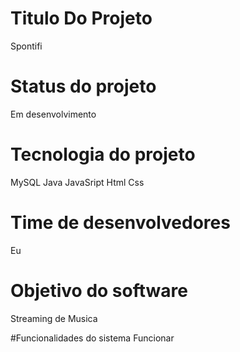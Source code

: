 # Titulo Do Projeto
Spontifi

# Status do projeto
Em desenvolvimento

# Tecnologia do projeto
MySQL
Java
JavaSript
Html
Css

# Time de desenvolvedores
Eu

# Objetivo do software
Streaming de Musica

#Funcionalidades do sistema
Funcionar
